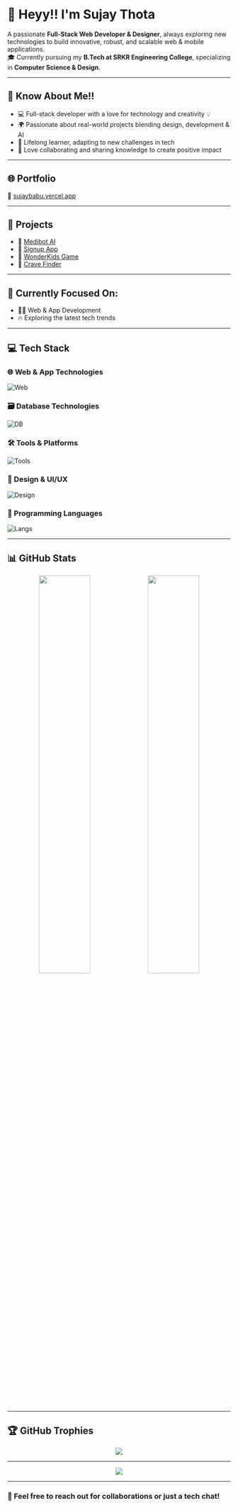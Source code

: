 # 👋 Heyy!! I'm Sujay Thota

A passionate **Full-Stack Web Developer & Designer**, always exploring new technologies to build innovative, robust, and scalable web & mobile applications.  
🎓 Currently pursuing my **B.Tech at SRKR Engineering College**, specializing in **Computer Science & Design**.

---

## 🚀 Know About Me!!

- 💻 Full-stack developer with a love for technology and creativity 💡  
- 🌍 Passionate about real-world projects blending design, development & AI  
- 🌱 Lifelong learner, adapting to new challenges in tech  
- 🤝 Love collaborating and sharing knowledge to create positive impact

---

## 🌐 Portfolio  
🔗 [sujaybabu.vercel.app](https://sujaybabu.vercel.app)

---

## 🧩 Projects

- 🔬 [Medibot AI](https://www.medibot-ai.com/)  
- 🔐 [Signup App](https://signup-1499.web.app/)  
- 🧒 [WonderKids Game](https://wonderkids.great-site.net/?i=1)  
- 🍟 [Crave Finder](https://crave-finder.vercel.app/)

---

## 🎯 Currently Focused On:
- 👨‍💻 Web & App Development  
- 🔥 Exploring the latest tech trends  

---

## 💻 Tech Stack

### 🌐 Web & App Technologies
![Web](https://skillicons.dev/icons?i=html,css,js,php,bootstrap,react,nodejs,nextjs,ts,tailwind)

### 🗃️ Database Technologies
![DB](https://skillicons.dev/icons?i=mysql,mongodb,firebase,supabase,postgres)

### 🛠️ Tools & Platforms
![Tools](https://skillicons.dev/icons?i=git,github,postman,vercel,notion,netlify,vscode)

### 🎨 Design & UI/UX
![Design](https://skillicons.dev/icons?i=figma,threejs)

### 🧠 Programming Languages
![Langs](https://skillicons.dev/icons?i=c,py,java,js,cpp)

---

## 📊 GitHub Stats

<div align="center">
  <img src="https://github-readme-stats.vercel.app/api?username=Sujay149&show_icons=true&count_private=true&theme=tokyonight&hide_border=true" width="48%" />
  <img src="https://github-readme-streak-stats.herokuapp.com/?user=Sujay149&theme=tokyonight&hide_border=true" width="48%" />
</div>

---

## 🏆 GitHub Trophies

<div align="center">
  <img src="https://github-profile-trophy.vercel.app/?username=Sujay149&theme=tokyonight&no-frame=true&margin-w=4" />
</div>

---

<div align="center">
  <img src="https://komarev.com/ghpvc/?username=Sujay149&label=Profile%20views&color=0e75b6&style=flat" />
</div>

---

### 💬 Feel free to reach out for collaborations or just a tech chat!
